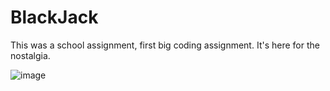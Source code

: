 # BlackJack
This was a school assignment, first big coding assignment. It's here for the nostalgia.

![image](https://user-images.githubusercontent.com/94362354/157022524-5c8d82ff-0113-481b-8be4-438c54301f47.png)
